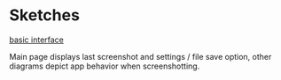 # Sketches

[basic interface](sketch.png)

Main page displays last screenshot and settings / file save option, other diagrams depict app behavior when screenshotting.
